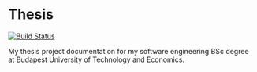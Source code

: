 # Thesis

[![Build Status](https://travis-ci.org/nemkin/szakdolgozat.svg?branch=master)](https://travis-ci.org/nemkin/szakdolgozat)

My thesis project documentation for my software engineering BSc degree at Budapest University of Technology and Economics.

